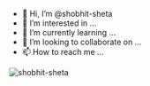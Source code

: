 - 👋 Hi, I’m @shobhit-sheta
- 👀 I’m interested in ...
- 🌱 I’m currently learning ...
- 💞️ I’m looking to collaborate on ...
- 📫 How to reach me ...

<p align="left"> <img src="https://komarev.com/ghpvc/?username=shobhit-sheta&label=Profile%20views&color=0e75b6&style=flat" alt="shobhit-sheta" /> </p>
